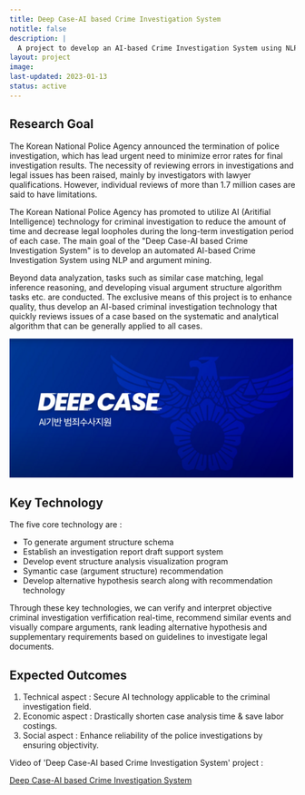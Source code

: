 ```yaml
---
title: Deep Case-AI based Crime Investigation System
notitle: false
description: |
  A project to develop an AI-based Crime Investigation System using NLP and argument mining.
layout: project
image:
last-updated: 2023-01-13
status: active
---
```


## Research Goal 
The Korean National Police Agency announced the termination of police investigation, which has lead urgent need to minimize error rates for final investigation results.  The necessity of reviewing errors in investigations and legal issues has been raised, mainly by investigators with lawyer qualifications. However, individual reviews of more than 1.7 million cases are said to have limitations.

The Korean National Police Agency has promoted to utilize AI (Aritifial Intelligence) technology for criminal investigation to reduce the amount of time and decrease legal loopholes during the long-term investigation period of each case. The main goal of the "Deep Case-AI based Crime Investigation System" is to develop an automated AI-based Crime Investigation System using NLP and argument mining. 

Beyond data analyzation, tasks such as similar case matching, legal inference reasoning, and developing visual argument structure algorithm tasks etc. are conducted. The exclusive means of this project is to enhance quality, thus develop an AI-based criminal investigation technology that quickly reviews issues of a case based on the systematic and analytical algorithm that can be generally applied to all cases. 


![deepcase](/img/research/deepcase_img.png)


## Key Technology
The five core technology are :
- To generate argument structure schema
- Establish an investigation report draft support system
- Develop event structure analysis visualization program
- Symantic case (argument structure) recommendation
- Develop alternative hypothesis search along with recommendation technology

Through these key technologies, we can verify and interpret objective criminal investigation verfification real-time, recommend similar events and visually compare arguments, rank leading alternative hypothesis and supplementary requirements based on guidelines to investigate legal documents.

## Expected Outcomes
1. Technical aspect : Secure AI technology applicable to the criminal investigation field.
2. Economic aspect : Drastically shorten case analysis time & save labor costings.
3. Social aspect : Enhance reliability of the police investigations by ensuring objectivity.


Video of 'Deep Case-AI based Crime Investigation System' project :

[Deep Case-AI based Crime Investigation System](https://www.youtube.com/watch?v=8D5jC0UgrdA)